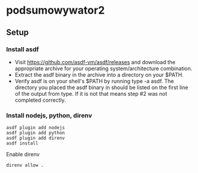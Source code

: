 # podsumowywator2

## Setup

### Install asdf

- Visit https://github.com/asdf-vm/asdf/releases and download the appropriate archive for your operating system/architecture combination.
- Extract the asdf binary in the archive into a directory on your $PATH.
- Verify asdf is on your shell's $PATH by running type -a asdf. The directory you placed the asdf binary in should be listed on the first line of the output from type. If it is not that means step #2 was not completed correctly.

### Install nodejs, python, direnv

```
asdf plugin add nodejs
asdf plugin add python
asdf plugin add direnv
asdf install
```

Enable direnv

```
direnv allow .
```